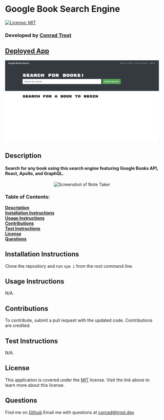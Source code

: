 
  # Google Book Search Engine
  [![License: MIT](https://img.shields.io/badge/License-MIT-yellow.svg)](https://opensource.org/licenses/MIT)
  ### Developed by [**Conrad Trost**](https://github.com/retro1967)

  ## [**Deployed App**]()

  <p align="center">
    <img src="./book_screenshot.png" width="900" title="Screenshot of Google Books Search">
  </p>

  ## Description
  #### Search for any book using this search engine featuring Google Books API, React, Apollo, and GraphQL.


  <p align="center">
  <img src="./note_taker.png" width="900" title="Screenshot of Note Taker">
  </p>

  ### Table of Contents:

  **[Description](#description)**<br>
  **[Installation Instructions](#installation-instructions)**<br>
  **[Usage Instructions](#usage-instructions)**<br>
  **[Contributions](#contributions)**<br>
  **[Test Instructions](#test-instructions)**<br>
  **[License](#license)**<br>
  **[Questions](#questions)**<br>

  ## Installation Instructions
  Clone the repository and run `npm i` from the root command line.

  ## Usage Instructions 
  N/A.

  ## Contributions
  To contribute, submit a pull request with the updated code. Contributions are credited.

  ## Test Instructions
  N/A.

  ## License
  This application is covered under the [MIT](https://opensource.org/licenses/MIT) license.
  Visit the link above to learn more about this license.

  ## Questions

  Find me on [Github](https://github.com/retro1967)
  Email me with questions at conrad@trost.dev
